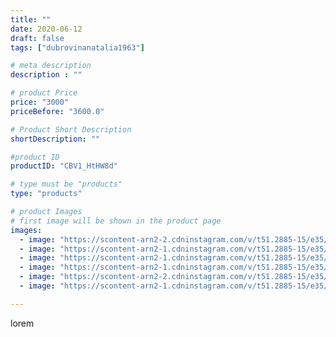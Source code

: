 ```yaml
---
title: ""
date: 2020-06-12
draft: false
tags: ["dubrovinanatalia1963"]

# meta description
description : ""

# product Price
price: "3000"
priceBefore: "3600.0"

# Product Short Description
shortDescription: ""

#product ID
productID: "CBV1_HtHW8d"

# type must be "products"
type: "products"

# product Images
# first image will be shown in the product page
images:
  - image: "https://scontent-arn2-2.cdninstagram.com/v/t51.2885-15/e35/103060952_178864180334376_2079603045811445152_n.jpg?se=7&tp=1&_nc_ht=scontent-arn2-2.cdninstagram.com&_nc_cat=100&_nc_ohc=m0dyA7ygEHoAX-C6WHD&ccb=7-4&oh=0747bb4fdd87dec0a1e3987742487bf0&oe=6083CFC3&ig_cache_key=MjMzMDAwNTgxMzgxNjM4Mzk1OQ%3D%3D.2-ccb7-4"
  - image: "https://scontent-arn2-1.cdninstagram.com/v/t51.2885-15/e35/103088069_1207702762894758_2433620396950885366_n.jpg?se=7&tp=1&_nc_ht=scontent-arn2-1.cdninstagram.com&_nc_cat=106&_nc_ohc=iPc_2ESJGo0AX8DNEg5&ccb=7-4&oh=093070876f2ca7faec64425ebfb34437&oe=6083F012&ig_cache_key=MjMzMDAwNTgxMzg0MTQ5MDI4MQ%3D%3D.2-ccb7-4"
  - image: "https://scontent-arn2-1.cdninstagram.com/v/t51.2885-15/e35/102960565_739809180090307_490779345501542162_n.jpg?se=7&tp=1&_nc_ht=scontent-arn2-1.cdninstagram.com&_nc_cat=107&_nc_ohc=duAa6G_gJjkAX_9i7ZG&ccb=7-4&oh=a79ffe6ca4f77401473166ac8769fd98&oe=6084F6C8&ig_cache_key=MjMzMDAwNTgxMzg0OTkwNjg1OA%3D%3D.2-ccb7-4"
  - image: "https://scontent-arn2-1.cdninstagram.com/v/t51.2885-15/e35/104007692_893760174470963_7368009252079867876_n.jpg?se=7&tp=1&_nc_ht=scontent-arn2-1.cdninstagram.com&_nc_cat=111&_nc_ohc=yl4pRKvAbAEAX9BDiZC&ccb=7-4&oh=0dee9ccfcd175c91ebcaca8cf9dbddc9&oe=60827E7F&ig_cache_key=MjMzMDAwNTgxMzgwODAyNTUzOA%3D%3D.2-ccb7-4"
  - image: "https://scontent-arn2-2.cdninstagram.com/v/t51.2885-15/e35/103875996_852155645277260_3810504715008701714_n.jpg?se=7&tp=1&_nc_ht=scontent-arn2-2.cdninstagram.com&_nc_cat=108&_nc_ohc=SdpLUwyApuoAX8_x0Zm&ccb=7-4&oh=e209afb599d67a6d45cf10c537bb28bc&oe=6081EC63&ig_cache_key=MjMzMDAwNTgxMzgzMzA1MTA5Ng%3D%3D.2-ccb7-4"
  - image: "https://scontent-arn2-1.cdninstagram.com/v/t51.2885-15/e35/103078204_280311663331993_76974054593741247_n.jpg?se=7&tp=1&_nc_ht=scontent-arn2-1.cdninstagram.com&_nc_cat=101&_nc_ohc=Dsu8QwzYGmkAX8kh0s7&ccb=7-4&oh=1159769b9f536ae5def57fb2ac95b1aa&oe=60819E37&ig_cache_key=MjMzMDAwNTgxMzc5OTU0MDMwNw%3D%3D.2-ccb7-4"

---
```

lorem
